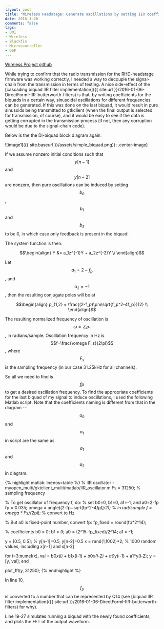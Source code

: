 ```yaml
---
layout: post
title: "Wireless Headstage: Generate oscillations by setting IIR coefficients"
date: 2016-1-26
comments: false
tags:
- BMI
- Wireless
- Blackfin
- Microcontroller
- DSP
---
```


[Wireless Project github](https://github.com/allenyin/allen_wireless)

While trying to confirm that the radio transmission for the RHD-headstage firmware was working correctly, I needed a way to decouple the signal-chain from the transmission in terms of testing. A nice side-effect of the [cascading biquad IIR filter implementation]({{ site:url }}/2016-01-06-DirectFormI-IIR-butterworth-filters) is that, by writing coefficients for the biquads in a certain way, sinusoidal oscillations for different frequencies can be generated. If this was done on the last biquad, it would result in pure sinusoids being transmitted to gtkclient (when the final output is selected for transmission, of course), and it would be easy to see if the data is getting corrupted in the transmission process (if not, then any corruption would be due to the signal-chain code).

Below is the the DI-biquad block diagram again:

![image1]({{ site.baseurl }}/assets/simple_biquad.png){: .center-image}

If we assume nonzero initial conditions such that $$y[n-1]$$ and $$y[n-2]$$ are nonzero, then pure oscillations can be induced by setting $$b_0$$, $$b_1$$ and $$b_2$$ to be 0, in which case only feedback is present in the biquad.

The system function is then:

$$\begin{align}
Y &= a_1z^{-1}Y + a_2z^{-2}Y \\
\end{align}$$

Let $$a_1=2-f_p$$, and $$a_2=-1$$, then the resulting conjugate poles will be at

$$\begin{align}
p_{1,2} = \frac{(2-f_p)\pm\sqrt{f_p^2-4f_p}}{2} \\
\end{align}$$

The resulting normalized frequency of oscillation is $$\omega=\angle{p_1}$$, in radians/sample. Oscillation frequency in Hz is $$f=\frac{\omega F_s}{2\pi}$$, where $$F_s$$ is the sampling frequency (in our case 31.25kHz for all channels).

So all we need to find is $$fp$$ to get a desired oscillation frequency. To find the appropriate coefficients for the last biquad of my signal to induce oscillations, I used the following Matlab script. Note that the coefficients naming is different from that in the diagram -- $$a_0$$ and $$a_1$$ in script are the same as $$a_1$$ and $$a_2$$ in diagram.

{% highlight matlab linenos=table %} 
% IIR oscillator - myopen_multi/gktclient_multi/matlab/IIR_oscillator.m
Fs = 31250;     % sampling frequency

% To get oscillator of frequency f, do:
% set b0=0, b1=0, a1=-1, and a0=2-fp
fp = 0.035;
omega = angle((2-fp+sqrt(fp^2-4*fp))/2); % in rad/sample
f = omega * Fs/(2*pi);  % convert to Hz

% But a0 is fixed-point number, convert fp:
fp_fixed = round(fp*2^14);

% coefficients
b0 = 0;
b1 = 0;
a0 = (2^15-fp_fixed)/2^14;
a1 = -1;

y = [0.5, 0.5];       % y[n-1]=0.5, y[n-2]=0.5
x = rand(1,1002)*2;   % 1000 random values, including x[n-1] and x[n-2]

for i=3:numel(x),
    val = b0*x(i) + b1*x(i-1) + b0*x(i-2) + a0*y(i-1) + a1*y(i-2);
    y = [y, val];
end

plot_fft(y, 31250);
{% endhighlight %}

In line 10, $$f_p$$ is converted to a number that can be represented by Q14 (see [biquad IIR filter implementation]({{ site:url }}/2016-01-06-DirectFormI-IIR-butterworth-filters) for why).

Line 19-27 simulates running a biquad with the newly found coefficients, and plots the FFT of the output waveform.
